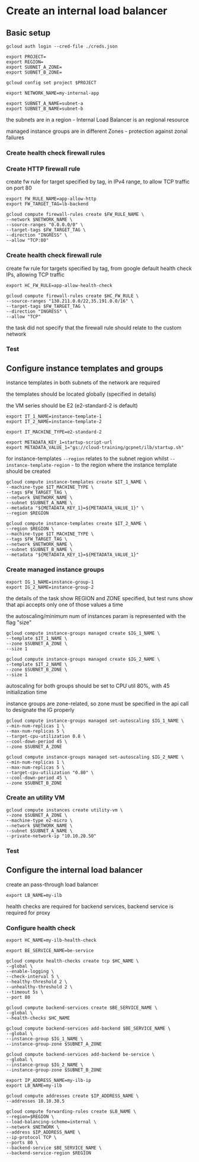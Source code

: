 # Create an internal load balancer

## Basic setup

```shell
gcloud auth login --cred-file ./creds.json

export PROJECT=
export REGION=
export SUBNET_A_ZONE=
export SUBNET_B_ZONE=

gcloud config set project $PROJECT
```

```shell
export NETWORK_NAME=my-internal-app

export SUBNET_A_NAME=subnet-a
export SUBNET_B_NAME=subnet-b
```

the subnets are in a region - Internal Load Balancer is an regional resource

managed instance groups are in different Zones - protection against zonal failures

### Create health check firewall rules

### Create HTTP firewall rule

create fw rule for target specified by tag, in IPv4 range, to allow TCP traffic on port 80

```shell
export FW_RULE_NAME=app-allow-http
export FW_TARGET_TAG=lb-backend
```

```shell
gcloud compute firewall-rules create $FW_RULE_NAME \
--network $NETWORK_NAME \
--source-ranges "0.0.0.0/0" \
--target-tags $FW_TARGET_TAG \
--direction "INGRESS" \
--allow "TCP:80"
```

### Create health check firewall rule

create fw rule for targets specified by tag, from google default health check IPs, allowing TCP traffic

```shell
export HC_FW_RULE=app-allow-health-check
```

```shell
gcloud compute firewall-rules create $HC_FW_RULE \
--source-ranges "130.211.0.0/22,35.191.0.0/16" \
--target-tags $FW_TARGET_TAG \
--direction "INGRESS" \
--allow "TCP"
```

the task did not specify that the firewall rule should relate to the custom network

### Test

## Configure instance templates and groups

instance templates in both subnets of the network are required

the templates should be located globally (specified in details)

the VM series should be E2 (e2-standard-2 is default)

```shell
export IT_1_NAME=instance-template-1
export IT_2_NAME=instance-template-2

export IT_MACHINE_TYPE=e2-standard-2

export METADATA_KEY_1=startup-script-url
export METADATA_VALUE_1="gs://cloud-training/gcpnet/ilb/startup.sh"
```

for instance-templates `--region` relates to the subnet region whilst `--instance-template-region` - to the region where the instance template should be created

```shell
gcloud compute instance-templates create $IT_1_NAME \
--machine-type $IT_MACHINE_TYPE \
--tags $FW_TARGET_TAG \
--network $NETWORK_NAME \
--subnet $SUBNET_A_NAME \
--metadata "${METADATA_KEY_1}=${METADATA_VALUE_1}" \
--region $REGION

```

```shell
gcloud compute instance-templates create $IT_2_NAME \
--region $REGION \
--machine-type $IT_MACHINE_TYPE \
--tags $FW_TARGET_TAG \
--network $NETWORK_NAME \
--subnet $SUBNET_B_NAME \
--metadata "${METADATA_KEY_1}=${METADATA_VALUE_1}"

```

### Create managed instance groups

```shell
export IG_1_NAME=instance-group-1
export IG_2_NAME=instance-group-2

```

the details of the task show REGION and ZONE specified, but test runs show that api accepts only one of those values a time

the autoscaling/minimum num of instances param is represented with the flag "size"

```shell
gcloud compute instance-groups managed create $IG_1_NAME \
--template $IT_1_NAME \
--zone $SUBNET_A_ZONE \
--size 1

gcloud compute instance-groups managed create $IG_2_NAME \
--template $IT_2_NAME \
--zone $SUBNET_B_ZONE \
--size 1

```

autoscaling for both groups should be set to CPU util 80%, with 45 initialization time

instance groups are zone-related, so zone must be specified in the api call to designate the IG properly

```shell
gcloud compute instance-groups managed set-autoscaling $IG_1_NAME \
--min-num-replicas 1 \
--max-num-replicas 5 \
--target-cpu-utilization 0.8 \
--cool-down-period 45 \
--zone $SUBNET_A_ZONE

```

```shell
gcloud compute instance-groups managed set-autoscaling $IG_2_NAME \
--min-num-replicas 1 \
--max-num-replicas 5 \
--target-cpu-utilization "0.80" \
--cool-down-period 45 \
--zone $SUBNET_B_ZONE

```

### Create an utility VM

```shell
gcloud compute instances create utility-vm \
--zone $SUBNET_A_ZONE \
--machine-type e2-micro \
--network $NETWORK_NAME \
--subnet $SUBNET_A_NAME \
--private-network-ip "10.10.20.50"

```

### Test

## Configure the internal load balancer

create an pass-through load balancer

```shell
export LB_NAME=my-ilb

```

health checks are required for backend services, backend service is required for proxy

### Configure health check

```shell
export HC_NAME=my-ilb-health-check

export BE_SERVICE_NAME=be-service

```

```shell
gcloud compute health-checks create tcp $HC_NAME \
--global \
--enable-logging \
--check-interval 5 \
--healthy-threshold 2 \
--unhealthy-threshold 2 \
--timeout 5s \
--port 80

```

```shell
gcloud compute backend-services create $BE_SERVICE_NAME \
--global \
--health-checks $HC_NAME

```

```shell
gcloud compute backend-services add-backend $BE_SERVICE_NAME \
--global \
--instance-group $IG_1_NAME \
--instance-group-zone $SUBNET_A_ZONE

gcloud compute backend-services add-backend be-service \
--global \
--instance-group $IG_2_NAME \
--instance-group-zone $SUBNET_B_ZONE

```

```shell
export IP_ADDRESS_NAME=my-ilb-ip
export LB_NAME=my-ilb

```

```shell
gcloud compute addresses create $IP_ADDRESS_NAME \
--addresses 10.10.30.5 

gcloud compute forwarding-rules create $LB_NAME \
--region=$REGION \
--load-balancing-scheme=internal \
--network $NETWORK \
--address $IP_ADDRESS_NAME \
--ip-protocol TCP \
--ports 80 \
--backend-service $BE_SERVICE_NAME \
--backend-service-region $REGION

```
